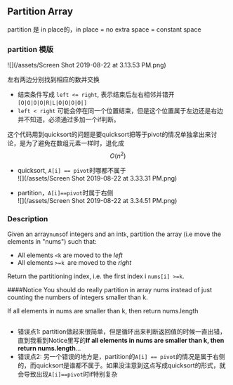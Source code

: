 ## Partition Array

partition 是 in place的，in place = no extra space = constant space

### partition 模版

![](/assets/Screen Shot 2019-08-22 at 3.13.53 PM.png)

左右两边分别找到相应的数并交换

* 结束条件写成 `left <= right`, 表示结束后左右相邻并错开
  `[O|O|O|O|R|L|O|O|O|O|]`
* `left < right` 可能会停在同一个位置结束，但是这个位置属于左边还是右边并不知道，必须通过多加一个if判断。

这个代码用到quicksort的问题是要quicksort把等于pivot的情况单独拿出来讨论，是为了避免在数组元素一样时，退化成$$O(n^2)$$

* quicksort, `A[i] == pivot`时哪都不属于  
  ![](/assets/Screen Shot 2019-08-22 at 3.33.31 PM.png)

* partition，`A[i]==pivot`时属于右侧  
  ![](/assets/Screen Shot 2019-08-22 at 3.34.51 PM.png)

### Description

Given an array`nums`of integers and an int`k`, partition the array \(i.e move the elements in "nums"\) such that:

* All elements ``<k`` are moved to the _left_
* All elements ``>=k ``are moved to the _right_

Return the partitioning index, i.e. the first index i ``nums[i] >=k``.

####Notice
You should do really partition in array nums instead of just counting the numbers of integers smaller than k.

If all elements in nums are smaller than k, then return nums.length





```py
```

- 错误点1: partition做起来很简单，但是循环出来判断返回值的时候一直出错，直到我看到Notice里写的**If all elements in nums are smaller than k, then return nums.length**...
- 错误点2: 另一个错误的地方是，partition的``A[i] == pivot``的情况是属于右侧的，而quicksort是谁都不属于。如果没注意到这点写成quicksort的形式，就会导致出现``A[i]==pivot``时if特别复杂



